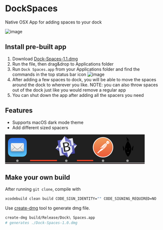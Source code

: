 # DockSpaces

Native OSX App for adding spaces to your dock

![image](./images/dock.png)

## Install pre-built app

1. Download [Dock-Spaces-1.1.dmg](https://github.com/saada/Dock-Spaces/raw/master/Dock-Spaces-1.1.dmg)
2. Run the file, then drag&drop to Applications folder
3. Run `Dock Spaces.app` from your Applications folder and find the commands in the top status bar icon ![image](./images/dock-spaces.png)
4. After adding a few spaces to dock, you will be able to move the spaces around the dock to wherever you like. NOTE: you can also throw spaces out of the dock just like you would remove a regular app
5. You can shut down the app after adding all the spacers you need

## Features

- Supports macOS dark mode theme
- Add different sized spacers

![image](./images/small_space.png)

## Make your own build

After running `git clone`, compile with

```sh
xcodebuild clean build CODE_SIGN_IDENTITY="" CODE_SIGNING_REQUIRED=NO
```

Use [create-dmg](https://github.com/sindresorhus/create-dmg) tool to generate dmg file.

```sh
create-dmg build/Release/Dock\ Spaces.app
# generates ./Dock-Spaces-1.0.dmg
```
